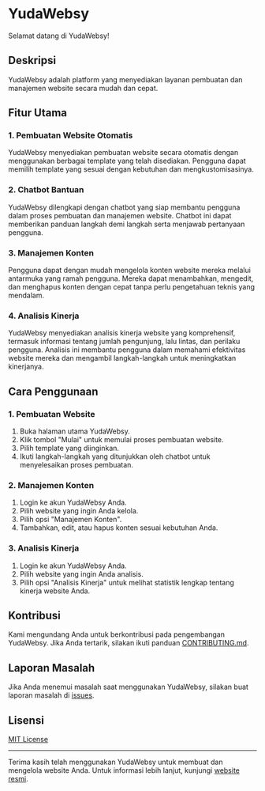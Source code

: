 # YudaWebsy

Selamat datang di YudaWebsy!

## Deskripsi

YudaWebsy adalah platform yang menyediakan layanan pembuatan dan manajemen website secara mudah dan cepat.

## Fitur Utama

### 1. Pembuatan Website Otomatis

YudaWebsy menyediakan pembuatan website secara otomatis dengan menggunakan berbagai template yang telah disediakan. Pengguna dapat memilih template yang sesuai dengan kebutuhan dan mengkustomisasinya.

### 2. Chatbot Bantuan

YudaWebsy dilengkapi dengan chatbot yang siap membantu pengguna dalam proses pembuatan dan manajemen website. Chatbot ini dapat memberikan panduan langkah demi langkah serta menjawab pertanyaan pengguna.

### 3. Manajemen Konten

Pengguna dapat dengan mudah mengelola konten website mereka melalui antarmuka yang ramah pengguna. Mereka dapat menambahkan, mengedit, dan menghapus konten dengan cepat tanpa perlu pengetahuan teknis yang mendalam.

### 4. Analisis Kinerja

YudaWebsy menyediakan analisis kinerja website yang komprehensif, termasuk informasi tentang jumlah pengunjung, lalu lintas, dan perilaku pengguna. Analisis ini membantu pengguna dalam memahami efektivitas website mereka dan mengambil langkah-langkah untuk meningkatkan kinerjanya.

## Cara Penggunaan

### 1. Pembuatan Website

1. Buka halaman utama YudaWebsy.
2. Klik tombol "Mulai" untuk memulai proses pembuatan website.
3. Pilih template yang diinginkan.
4. Ikuti langkah-langkah yang ditunjukkan oleh chatbot untuk menyelesaikan proses pembuatan.

### 2. Manajemen Konten

1. Login ke akun YudaWebsy Anda.
2. Pilih website yang ingin Anda kelola.
3. Pilih opsi "Manajemen Konten".
4. Tambahkan, edit, atau hapus konten sesuai kebutuhan Anda.

### 3. Analisis Kinerja

1. Login ke akun YudaWebsy Anda.
2. Pilih website yang ingin Anda analisis.
3. Pilih opsi "Analisis Kinerja" untuk melihat statistik lengkap tentang kinerja website Anda.

## Kontribusi

Kami mengundang Anda untuk berkontribusi pada pengembangan YudaWebsy. Jika Anda tertarik, silakan ikuti panduan [CONTRIBUTING.md](CONTRIBUTING.md).

## Laporan Masalah

Jika Anda menemui masalah saat menggunakan YudaWebsy, silakan buat laporan masalah di [issues](https://github.com/username/yudawebsy/issues).

## Lisensi

[MIT License](LICENSE)

---

Terima kasih telah menggunakan YudaWebsy untuk membuat dan mengelola website Anda. Untuk informasi lebih lanjut, kunjungi [website resmi](https://www.yudawebsy.com).

